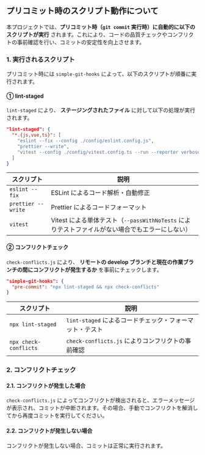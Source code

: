 ## **プリコミット時のスクリプト動作について**

本プロジェクトでは、**プリコミット時（`git commit` 実行時）に自動的に以下のスクリプトが実行** されます。これにより、コードの品質チェックやコンフリクトの事前確認を行い、コミットの安定性を向上させます。

### **1. 実行されるスクリプト**
プリコミット時には `simple-git-hooks` によって、以下のスクリプトが順番に実行されます。

#### **① lint-staged**
`lint-staged` により、 **ステージングされたファイル** に対して以下の処理が実行されます。

```json
"lint-staged": {
  "*.{js,vue,ts}": [
    "eslint --fix --config ./config/eslint.config.js",
    "prettier --write",
    "vitest --config ./config/vitest.config.ts --run --reporter verbose --coverage --passWithNoTests"
  ]
}
```

| スクリプト | 説明 |
|------------|------|
| `eslint --fix` | ESLint によるコード解析・自動修正 |
| `prettier --write` | Prettier によるコードフォーマット |
| `vitest` | Vitest による単体テスト（`--passWithNoTests` によりテストファイルがない場合でもエラーにしない） |

#### **② コンフリクトチェック**
`check-conflicts.js` により、 **リモートの develop ブランチと現在の作業ブランチの間にコンフリクトが発生するか** を事前にチェックします。

```json
"simple-git-hooks": {
  "pre-commit": "npx lint-staged && npx check-conflicts"
}
```

| スクリプト | 説明 |
|------------|------|
| `npx lint-staged` | `lint-staged` によるコードチェック・フォーマット・テスト |
| `npx check-conflicts` | `check-conflicts.js` によりコンフリクトの事前確認 |

### **2. コンフリクトチェック**
#### **2.1. コンフリクトが発生した場合**
`check-conflicts.js` によってコンフリクトが検出されると、エラーメッセージが表示され、コミットが中断されます。その場合、手動でコンフリクトを解消してから再度コミットを実行してください。

#### **2.2. コンフリクトが発生しない場合**
コンフリクトが発生しない場合、コミットは正常に実行されます。
